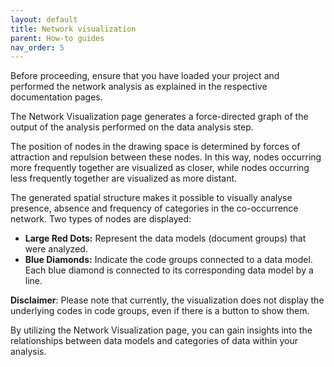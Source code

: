 ```yaml
---
layout: default
title: Network visualization
parent: How-to guides
nav_order: 5
---
```


Before proceeding, ensure that you have loaded your project and performed the network analysis as explained in the respective documentation pages.

The Network Visualization page generates a force-directed graph of the output of the analysis performed on the data analysis step.

The position of nodes in the drawing space is determined by forces of attraction and repulsion between these nodes. In this way, nodes occurring more frequently together are visualized as closer, while nodes occurring less frequently together are visualized as more distant.

The generated spatial structure makes it possible to visually analyse presence, absence and frequency of categories in the co-occurrence network. Two types of nodes are displayed:

- **Large Red Dots:** Represent the data models (document groups) that were analyzed.
- **Blue Diamonds:** Indicate the code groups connected to a data model. Each blue diamond is connected to its corresponding data model by a line.

**Disclaimer**: Please note that currently, the visualization does not display the underlying codes in code groups, even if there is a button to show them.

By utilizing the Network Visualization page, you can gain insights into the relationships between data models and categories of data within your analysis.
